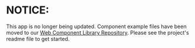
# NOTICE: 
This app is no longer being updated. Component example files have been moved to our [Web Component Library Repository](https://github.com/justifi-tech/web-component-library). Please see the project's readme file to get started. 
